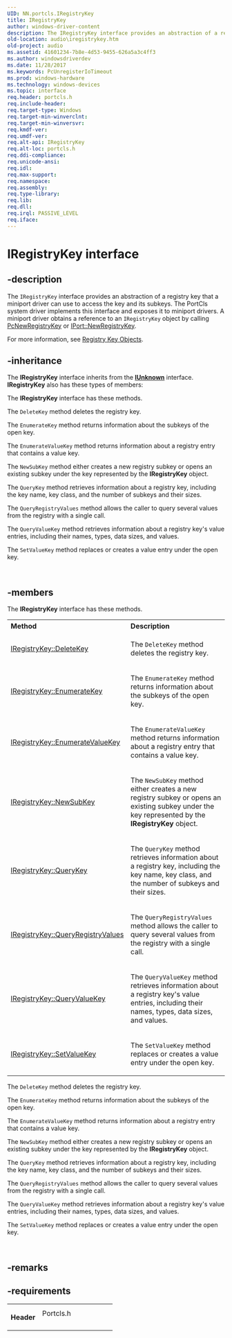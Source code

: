 ```yaml
---
UID: NN.portcls.IRegistryKey
title: IRegistryKey
author: windows-driver-content
description: The IRegistryKey interface provides an abstraction of a registry key that a miniport driver can use to access the key and its subkeys.
old-location: audio\iregistrykey.htm
old-project: audio
ms.assetid: 41601234-7b8e-4d53-9455-626a5a3c4ff3
ms.author: windowsdriverdev
ms.date: 11/28/2017
ms.keywords: PcUnregisterIoTimeout
ms.prod: windows-hardware
ms.technology: windows-devices
ms.topic: interface
req.header: portcls.h
req.include-header: 
req.target-type: Windows
req.target-min-winverclnt: 
req.target-min-winversvr: 
req.kmdf-ver: 
req.umdf-ver: 
req.alt-api: IRegistryKey
req.alt-loc: portcls.h
req.ddi-compliance: 
req.unicode-ansi: 
req.idl: 
req.max-support: 
req.namespace: 
req.assembly: 
req.type-library: 
req.lib: 
req.dll: 
req.irql: PASSIVE_LEVEL
req.iface: 
---
```


# IRegistryKey interface



## -description
<p>The <code>IRegistryKey</code> interface provides an abstraction of a registry key that a miniport driver can use to access the key and its subkeys. The PortCls system driver implements this interface and exposes it to miniport drivers. A miniport driver obtains a reference to an <code>IRegistryKey</code> object by calling <a href="..\portcls\nf-portcls-pcnewregistrykey.md">PcNewRegistryKey</a> or <a href="audio.iport_newregistrykey">IPort::NewRegistryKey</a>. </p>
<p>For more information, see <a href="https://msdn.microsoft.com/c666f0cc-5a8a-4df8-9c65-08e3b044a08f">Registry Key Objects</a>.</p>


## -inheritance
<p>The <b xmlns:loc="http://microsoft.com/wdcml/l10n">IRegistryKey</b> interface inherits from the <a href="com.iunknown" xmlns:loc="http://microsoft.com/wdcml/l10n"><b>IUnknown</b></a> interface. <b>IRegistryKey</b> also has these types of members:</p>

<p>The <b>IRegistryKey</b> interface has these methods.</p>

<p>The <code>DeleteKey</code> method deletes the registry key.</p>

<p>The <code>EnumerateKey</code> method returns information about the subkeys of the open key.</p>

<p>The <code>EnumerateValueKey</code> method returns information about a registry entry that contains a value key.</p>

<p>The <code>NewSubKey</code> method either creates a new registry subkey or opens an existing subkey under the key represented by the <b>IRegistryKey</b> object.</p>

<p>The <code>QueryKey</code> method retrieves information about a registry key, including the key name, key class, and the number of subkeys and their sizes.</p>

<p>The <code>QueryRegistryValues</code> method allows the caller to query several values from the registry with a single call.</p>

<p>The <code>QueryValueKey</code> method retrieves information about a registry key's value entries, including their names, types, data sizes, and values.</p>

<p>The <code>SetValueKey</code> method replaces or creates a value entry under the open key.</p>

<p> </p>

## -members
<p>The <b>IRegistryKey</b> interface has these methods.</p><table class="members" id="memberListMethods">
<tr>
<th align="left" width="37%">Method</th>
<th align="left" width="63%">Description</th>
</tr>
<tr data="declared;">
<td align="left" width="37%">
<a href="audio.iregistrykey_deletekey">IRegistryKey::DeleteKey</a>
</td>
<td align="left" width="63%">
<p>The <code>DeleteKey</code> method deletes the registry key.</p>
</td>
</tr>
<tr data="declared;">
<td align="left" width="37%">
<a href="audio.iregistrykey_enumeratekey">IRegistryKey::EnumerateKey</a>
</td>
<td align="left" width="63%">
<p>The <code>EnumerateKey</code> method returns information about the subkeys of the open key.</p>
</td>
</tr>
<tr data="declared;">
<td align="left" width="37%">
<a href="audio.iregistrykey_enumeratevaluekey">IRegistryKey::EnumerateValueKey</a>
</td>
<td align="left" width="63%">
<p>The <code>EnumerateValueKey</code> method returns information about a registry entry that contains a value key.</p>
</td>
</tr>
<tr data="declared;">
<td align="left" width="37%">
<a href="audio.iregistrykey_newsubkey">IRegistryKey::NewSubKey</a>
</td>
<td align="left" width="63%">
<p>The <code>NewSubKey</code> method either creates a new registry subkey or opens an existing subkey under the key represented by the <b>IRegistryKey</b> object.</p>
</td>
</tr>
<tr data="declared;">
<td align="left" width="37%">
<a href="audio.iregistrykey_querykey">IRegistryKey::QueryKey</a>
</td>
<td align="left" width="63%">
<p>The <code>QueryKey</code> method retrieves information about a registry key, including the key name, key class, and the number of subkeys and their sizes.</p>
</td>
</tr>
<tr data="declared;">
<td align="left" width="37%">
<a href="audio.iregistrykey_queryregistryvalues">IRegistryKey::QueryRegistryValues</a>
</td>
<td align="left" width="63%">
<p>The <code>QueryRegistryValues</code> method allows the caller to query several values from the registry with a single call.</p>
</td>
</tr>
<tr data="declared;">
<td align="left" width="37%">
<a href="audio.iregistrykey_queryvaluekey">IRegistryKey::QueryValueKey</a>
</td>
<td align="left" width="63%">
<p>The <code>QueryValueKey</code> method retrieves information about a registry key's value entries, including their names, types, data sizes, and values.</p>
</td>
</tr>
<tr data="declared;">
<td align="left" width="37%">
<a href="audio.iregistrykey_setvaluekey">IRegistryKey::SetValueKey</a>
</td>
<td align="left" width="63%">
<p>The <code>SetValueKey</code> method replaces or creates a value entry under the open key.</p>
</td>
</tr>
</table><p>The <code>DeleteKey</code> method deletes the registry key.</p>

<p>The <code>EnumerateKey</code> method returns information about the subkeys of the open key.</p>

<p>The <code>EnumerateValueKey</code> method returns information about a registry entry that contains a value key.</p>

<p>The <code>NewSubKey</code> method either creates a new registry subkey or opens an existing subkey under the key represented by the <b>IRegistryKey</b> object.</p>

<p>The <code>QueryKey</code> method retrieves information about a registry key, including the key name, key class, and the number of subkeys and their sizes.</p>

<p>The <code>QueryRegistryValues</code> method allows the caller to query several values from the registry with a single call.</p>

<p>The <code>QueryValueKey</code> method retrieves information about a registry key's value entries, including their names, types, data sizes, and values.</p>

<p>The <code>SetValueKey</code> method replaces or creates a value entry under the open key.</p>

<p> </p>

## -remarks


## -requirements
<table>
<tr>
<th width="30%">
<p>Header</p>
</th>
<td width="70%">
<dl>
<dt>Portcls.h</dt>
</dl>
</td>
</tr>
</table>